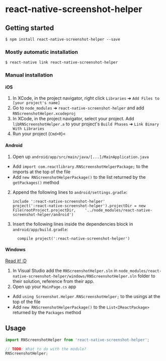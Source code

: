 # react-native-screenshot-helper

## Getting started

`$ npm install react-native-screenshot-helper --save`

### Mostly automatic installation

`$ react-native link react-native-screenshot-helper`

### Manual installation


#### iOS

1. In XCode, in the project navigator, right click `Libraries` ➜ `Add Files to [your project's name]`
2. Go to `node_modules` ➜ `react-native-screenshot-helper` and add `RNScreenshotHelper.xcodeproj`
3. In XCode, in the project navigator, select your project. Add `libRNScreenshotHelper.a` to your project's `Build Phases` ➜ `Link Binary With Libraries`
4. Run your project (`Cmd+R`)<

#### Android

1. Open up `android/app/src/main/java/[...]/MainApplication.java`
  - Add `import com.reactlibrary.RNScreenshotHelperPackage;` to the imports at the top of the file
  - Add `new RNScreenshotHelperPackage()` to the list returned by the `getPackages()` method
2. Append the following lines to `android/settings.gradle`:
  	```
  	include ':react-native-screenshot-helper'
  	project(':react-native-screenshot-helper').projectDir = new File(rootProject.projectDir, 	'../node_modules/react-native-screenshot-helper/android')
  	```
3. Insert the following lines inside the dependencies block in `android/app/build.gradle`:
  	```
      compile project(':react-native-screenshot-helper')
  	```

#### Windows
[Read it! :D](https://github.com/ReactWindows/react-native)

1. In Visual Studio add the `RNScreenshotHelper.sln` in `node_modules/react-native-screenshot-helper/windows/RNScreenshotHelper.sln` folder to their solution, reference from their app.
2. Open up your `MainPage.cs` app
  - Add `using Screenshot.Helper.RNScreenshotHelper;` to the usings at the top of the file
  - Add `new RNScreenshotHelperPackage()` to the `List<IReactPackage>` returned by the `Packages` method


## Usage
```javascript
import RNScreenshotHelper from 'react-native-screenshot-helper';

// TODO: What to do with the module?
RNScreenshotHelper;
```
  
